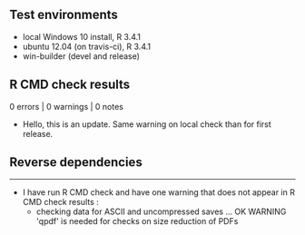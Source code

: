 ## Test environments
* local Windows 10 install, R 3.4.1
* ubuntu 12.04 (on travis-ci), R 3.4.1
* win-builder (devel and release)

## R CMD check results

0 errors | 0 warnings | 0 notes

* Hello, this is an update. Same warning on local check than for first release.

## Reverse dependencies


---

* I have run R CMD check and have one warning that does not appear in R CMD check results :
  * checking data for ASCII and uncompressed saves ... OK
  WARNING
  'qpdf' is needed for checks on size reduction of PDFs
